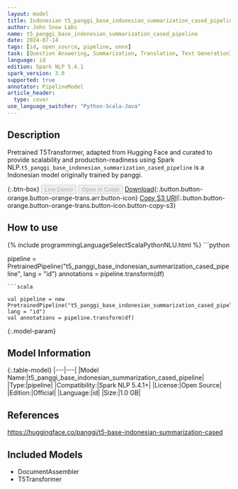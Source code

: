 ```yaml
---
layout: model
title: Indonesian t5_panggi_base_indonesian_summarization_cased_pipeline pipeline T5Transformer from panggi
author: John Snow Labs
name: t5_panggi_base_indonesian_summarization_cased_pipeline
date: 2024-07-14
tags: [id, open_source, pipeline, onnx]
task: [Question Answering, Summarization, Translation, Text Generation]
language: id
edition: Spark NLP 5.4.1
spark_version: 3.0
supported: true
annotator: PipelineModel
article_header:
  type: cover
use_language_switcher: "Python-Scala-Java"
---
```


## Description

Pretrained T5Transformer, adapted from Hugging Face and curated to provide scalability and production-readiness using Spark NLP.`t5_panggi_base_indonesian_summarization_cased_pipeline` is a Indonesian model originally trained by panggi.

{:.btn-box}
<button class="button button-orange" disabled>Live Demo</button>
<button class="button button-orange" disabled>Open in Colab</button>
[Download](https://s3.amazonaws.com/auxdata.johnsnowlabs.com/public/models/t5_panggi_base_indonesian_summarization_cased_pipeline_id_5.4.1_3.0_1720962859699.zip){:.button.button-orange.button-orange-trans.arr.button-icon}
[Copy S3 URI](s3://auxdata.johnsnowlabs.com/public/models/t5_panggi_base_indonesian_summarization_cased_pipeline_id_5.4.1_3.0_1720962859699.zip){:.button.button-orange.button-orange-trans.button-icon.button-copy-s3}

## How to use



<div class="tabs-box" markdown="1">
{% include programmingLanguageSelectScalaPythonNLU.html %}
```python

pipeline = PretrainedPipeline("t5_panggi_base_indonesian_summarization_cased_pipeline", lang = "id")
annotations =  pipeline.transform(df)   

```
```scala

val pipeline = new PretrainedPipeline("t5_panggi_base_indonesian_summarization_cased_pipeline", lang = "id")
val annotations = pipeline.transform(df)

```
</div>

{:.model-param}
## Model Information

{:.table-model}
|---|---|
|Model Name:|t5_panggi_base_indonesian_summarization_cased_pipeline|
|Type:|pipeline|
|Compatibility:|Spark NLP 5.4.1+|
|License:|Open Source|
|Edition:|Official|
|Language:|id|
|Size:|1.0 GB|

## References

https://huggingface.co/panggi/t5-base-indonesian-summarization-cased

## Included Models

- DocumentAssembler
- T5Transformer